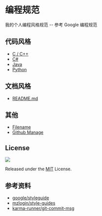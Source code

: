 # 编程规范

我的个人编程风格规范 -- 参考 Google 编程规范

## 代码风格

* [C / C++](c-cpp-style-guide.md)
* [C#](c-sharp-style-guide.md)
* [Java](java-style-guide.md)
* [Python](python-style-guide.md)

## 文档风格

* [README.md](readme-markdown-style-guide.md)

## 其他

* [Filename](filename.md)
* [Github Manage](github-manage.md)

## License

![](https://img.shields.io/github/license/rocj/style-guides.svg?style=flat-square)

Released under the [MIT](./LICENSE) License.

## 参考资料

* [google/styleguide](https://github.com/google/styleguide)
* [mzlogin/style-guides](https://github.com/mzlogin/style-guides)
* [karma-runner/git-commit-msg](http://karma-runner.github.io/1.0/dev/git-commit-msg.html)